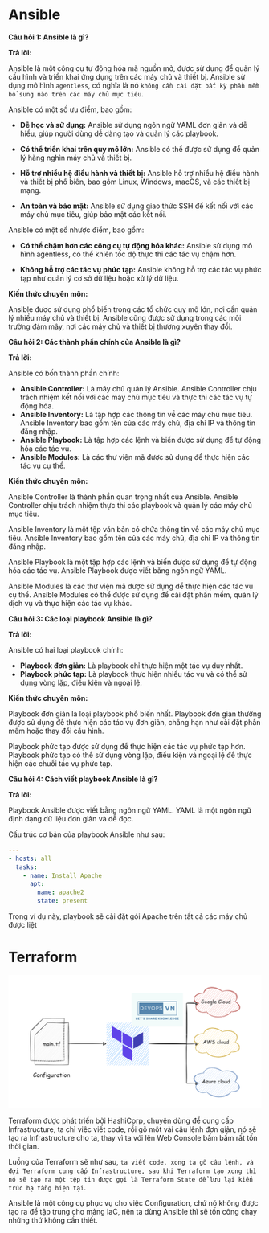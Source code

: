 # Ansible

**Câu hỏi 1: Ansible là gì?**

**Trả lời:**

Ansible là một công cụ tự động hóa mã nguồn mở, được sử dụng để quản lý cấu hình và triển khai ứng dụng trên các máy chủ và thiết bị. Ansible sử dụng mô hình `agentless`, có nghĩa là nó `không cần cài đặt bất kỳ phần mềm bổ sung nào trên các máy chủ mục tiêu`.

Ansible có một số ưu điểm, bao gồm:

* **Dễ học và sử dụng:** Ansible sử dụng ngôn ngữ YAML đơn giản và dễ hiểu, giúp người dùng dễ dàng tạo và quản lý các playbook.

* **Có thể triển khai trên quy mô lớn:** Ansible có thể được sử dụng để quản lý hàng nghìn máy chủ và thiết bị.

* **Hỗ trợ nhiều hệ điều hành và thiết bị:** Ansible hỗ trợ nhiều hệ điều hành và thiết bị phổ biến, bao gồm Linux, Windows, macOS, và các thiết bị mạng.

* **An toàn và bảo mật:** Ansible sử dụng giao thức SSH để kết nối với các máy chủ mục tiêu, giúp bảo mật các kết nối.

Ansible có một số nhược điểm, bao gồm:

* **Có thể chậm hơn các công cụ tự động hóa khác:** Ansible sử dụng mô hình agentless, có thể khiến tốc độ thực thi các tác vụ chậm hơn.

* **Không hỗ trợ các tác vụ phức tạp:** Ansible không hỗ trợ các tác vụ phức tạp như quản lý cơ sở dữ liệu hoặc xử lý dữ liệu.

**Kiến thức chuyên môn:**

Ansible được sử dụng phổ biến trong các tổ chức quy mô lớn, nơi cần quản lý nhiều máy chủ và thiết bị. Ansible cũng được sử dụng trong các môi trường đám mây, nơi các máy chủ và thiết bị thường xuyên thay đổi.

**Câu hỏi 2: Các thành phần chính của Ansible là gì?**

**Trả lời:**

Ansible có bốn thành phần chính:

* **Ansible Controller:** Là máy chủ quản lý Ansible. Ansible Controller chịu trách nhiệm kết nối với các máy chủ mục tiêu và thực thi các tác vụ tự động hóa.
* **Ansible Inventory:** Là tập hợp các thông tin về các máy chủ mục tiêu. Ansible Inventory bao gồm tên của các máy chủ, địa chỉ IP và thông tin đăng nhập.
* **Ansible Playbook:** Là tập hợp các lệnh và biến được sử dụng để tự động hóa các tác vụ.
* **Ansible Modules:** Là các thư viện mã được sử dụng để thực hiện các tác vụ cụ thể.

**Kiến thức chuyên môn:**

Ansible Controller là thành phần quan trọng nhất của Ansible. Ansible Controller chịu trách nhiệm thực thi các playbook và quản lý các máy chủ mục tiêu.

Ansible Inventory là một tệp văn bản có chứa thông tin về các máy chủ mục tiêu. Ansible Inventory bao gồm tên của các máy chủ, địa chỉ IP và thông tin đăng nhập.

Ansible Playbook là một tập hợp các lệnh và biến được sử dụng để tự động hóa các tác vụ. Ansible Playbook được viết bằng ngôn ngữ YAML.

Ansible Modules là các thư viện mã được sử dụng để thực hiện các tác vụ cụ thể. Ansible Modules có thể được sử dụng để cài đặt phần mềm, quản lý dịch vụ và thực hiện các tác vụ khác.

**Câu hỏi 3: Các loại playbook Ansible là gì?**

**Trả lời:**

Ansible có hai loại playbook chính:

* **Playbook đơn giản:** Là playbook chỉ thực hiện một tác vụ duy nhất.
* **Playbook phức tạp:** Là playbook thực hiện nhiều tác vụ và có thể sử dụng vòng lặp, điều kiện và ngoại lệ.

**Kiến thức chuyên môn:**

Playbook đơn giản là loại playbook phổ biến nhất. Playbook đơn giản thường được sử dụng để thực hiện các tác vụ đơn giản, chẳng hạn như cài đặt phần mềm hoặc thay đổi cấu hình.

Playbook phức tạp được sử dụng để thực hiện các tác vụ phức tạp hơn. Playbook phức tạp có thể sử dụng vòng lặp, điều kiện và ngoại lệ để thực hiện các chuỗi tác vụ phức tạp.

**Câu hỏi 4: Cách viết playbook Ansible là gì?**

**Trả lời:**

Playbook Ansible được viết bằng ngôn ngữ YAML. YAML là một ngôn ngữ định dạng dữ liệu đơn giản và dễ đọc.

Cấu trúc cơ bản của playbook Ansible như sau:

```yaml
---
- hosts: all
  tasks:
    - name: Install Apache
      apt:
        name: apache2
        state: present
```

Trong ví dụ này, playbook sẽ cài đặt gói Apache trên tất cả các máy chủ được liệt

# Terraform

![Alt text](image-4.png)


Terraform được phát triển bởi HashiCorp, chuyên dùng để cung cấp Infrastructure, ta chỉ việc viết code, rồi gõ một vài câu lệnh đơn giản, nó sẽ tạo ra Infrastructure cho ta, thay vì ta với lên Web Console bấm bấm rất tốn thời gian.

Luồng của Terraform sẽ như sau, `ta viết code, xong ta gõ câu lệnh, và đợi Terraform cung cấp Infrastructure, sau khi Terraform tạo xong thì nó sẽ tạo ra một tệp tin được gọi là Terraform State để lưu lại kiến trúc hạ tầng hiện tại`.

Ansible là một công cụ phục vụ cho việc Configuration, chứ nó không được tạo ra để tập trung cho mảng IaC, nên ta dùng Ansible thì sẽ tốn công chạy những thứ không cần thiết.

